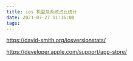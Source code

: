 ```yaml
---
title: ios 机型及系统占比统计
date: 2021-07-27 11:16:00
tags:
---
```



https://david-smith.org/iosversionstats/

https://developer.apple.com/support/app-store/